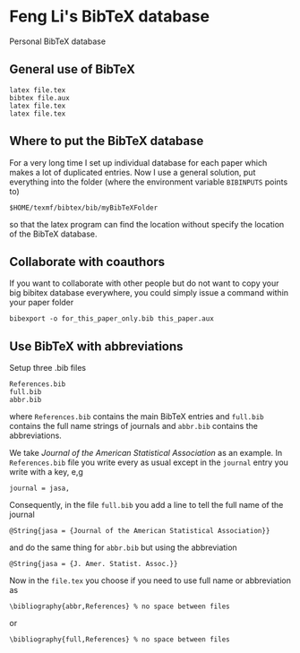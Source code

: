 Feng Li's BibTeX database
=========================

Personal BibTeX database


General use of BibTeX
---------------------

    latex file.tex
    bibtex file.aux
    latex file.tex
    latex file.tex

Where to put the BibTeX database
--------------------------------

For a very long time I set up individual database for each paper which makes a
lot of duplicated entries. Now I use a general solution, put everything into
the folder (where the environment variable `BIBINPUTS` points to)

    $HOME/texmf/bibtex/bib/myBibTeXFolder

so that the latex program can find the location without specify the
location of the BibTeX database.


Collaborate with coauthors
--------------------------

If you want to collaborate with other people but do not want to copy your big bibitex
database everywhere, you could simply issue a command within your paper folder

    bibexport -o for_this_paper_only.bib this_paper.aux

Use BibTeX with abbreviations
-----------------------------

Setup three .bib files

    References.bib
    full.bib
    abbr.bib

where `References.bib` contains the main BibTeX entries and `full.bib` contains the
full name strings of journals and `abbr.bib` contains the abbreviations.

We take *Journal of the American Statistical Association* as an example. In
`References.bib` file you write every as usual except in the `journal` entry you
write with a key, e,g

    journal = jasa,

Consequently, in the file `full.bib` you add a line to tell the full name of
the journal

    @String{jasa = {Journal of the American Statistical Association}}

and do the same thing for `abbr.bib` but using the abbreviation

    @String{jasa = {J. Amer. Statist. Assoc.}}


Now in the `file.tex` you choose if you need to use full name or abbreviation as

    \bibliography{abbr,References} % no space between files

or

    \bibliography{full,References} % no space between files
